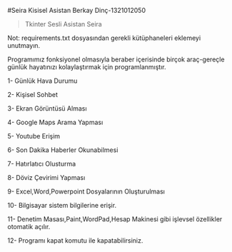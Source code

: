 #Seira Kisisel Asistan Berkay Dinç-1321012050

>Tkinter Sesli Asistan Seira 

Not: requirements.txt dosyasından gerekli kütüphaneleri eklemeyi unutmayın.

Programımız fonksiyonel olmasıyla beraber içerisinde birçok araç-gereçle günlük hayatınızı
kolaylaştırmak için programlanmıştır.

1-  Günlük Hava Durumu

2-	Kişisel Sohbet

3-	Ekran Görüntüsü Alması

4-	Google Maps Arama Yapması

5-	Youtube Erişim

6-	Son Dakika Haberler Okunabilmesi

7-  Hatırlatıcı Olusturma

8-  Döviz Çevirimi Yapması

9-  Excel,Word,Powerpoint Dosyalarının Oluşturulması

10- Bilgisayar sistem bilgilerine erişir.

11- Denetim Masası,Paint,WordPad,Hesap Makinesi gibi işlevsel özellikler otomatik açılır.

12- Programı kapat komutu ile kapatabilirsiniz.


